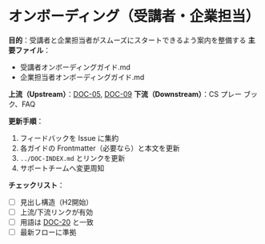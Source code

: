 # オンボーディング（受講者・企業担当）

**目的**：受講者と企業担当者がスムーズにスタートできるよう案内を整備する
**主要ファイル**：  
- 受講者オンボーディングガイド.md  
- 企業担当者オンボーディングガイド.md

**上流（Upstream）**：[DOC-05](../05_module-cards/README.md), [DOC-09](../09_delivery-ops/DOC-09_デリバリー運用_v1.0.md)
**下流（Downstream）**：CS プレー ブック、FAQ

**更新手順**：
1. フィードバックを Issue に集約
2. 各ガイドの Frontmatter（必要なら）と本文を更新
3. `../DOC-INDEX.md` とリンクを更新
4. サポートチームへ変更周知

**チェックリスト**：
- [ ] 見出し構造（H2開始）  
- [ ] 上流/下流リンクが有効  
- [ ] 用語は [DOC-20](../20_glossary/DOC-20_用語集_v1.0.md) と一致  
- [ ] 最新フローに準拠
